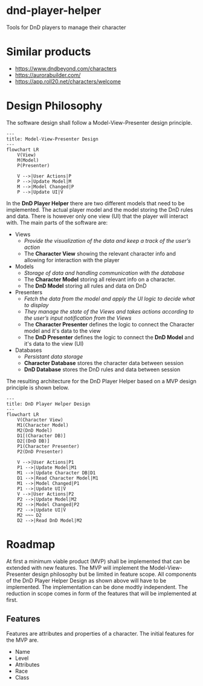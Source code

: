 # dnd-player-helper

Tools for DnD players to manage their character

# Similar products

- https://www.dndbeyond.com/characters
- https://aurorabuilder.com/
- https://app.roll20.net/characters/welcome

# Design Philosophy

The software design shall follow a Model-View-Presenter design principle. 

```mermaid
---
title: Model-View-Presenter Design
---
flowchart LR
    V(View)
    M(Model)
    P(Presenter)

    V -->|User Actions|P
    P -->|Update Model|M
    M -->|Model Changed|P
    P -->|Update UI|V

```

In the **DnD Player Helper** there are two different models that need to be implemented. The actual player model and the model storing the DnD rules and data. There is however only one view (UI) that the player will interact with.
The main parts of the software are:

- Views 
    - *Provide the visualization of the data and keep a track of the user’s action*
    - The **Character View** showing the relevant character info and allowing for interaction with the player
- Models 
    - *Storage of data and handling communication with the database*
    - The **Character Model** storing all relevant info on a character. 
    - The **DnD Model** storing all rules and data on DnD
- Presenters 
    - *Fetch the data from the model and apply the UI logic to decide what to display*
    - *They manage the state of the Views and takes actions according to the user’s input notification from the Views*
    - The **Character Presenter** defines the logic to connect the Character model and it's data to the view
    - The **DnD Presenter** defines the logic to connect the **DnD Model** and it's data to the view (UI)
- Databases 
    - *Persistant data storage*
    - **Character Database** stores the character data between session
    - **DnD Database** stores the DnD rules and data between session

The resulting architecture for the DnD Player Helper based on a MVP design principle is shown below.

```mermaid
---
title: DnD Player Helper Design
---
flowchart LR
    V(Character View)
    M1(Character Model)
    M2(DnD Model)
    D1[(Character DB)]
    D2[(DnD DB)]
    P1(Character Presenter)
    P2(DnD Presenter)

    V -->|User Actions|P1
    P1 -->|Update Model|M1
    M1 -->|Update Character DB|D1
    D1 -->|Read Character Model|M1
    M1 -->|Model Changed|P1
    P1 -->|Update UI|V
    V -->|User Actions|P2
    P2 -->|Update Model|M2
    M2 -->|Model Changed|P2
    P2 -->|Update UI|V
    M2 ~~~ D2
    D2 -->|Read DnD Model|M2

```

# Roadmap

At first a minimum viable product (MVP) shall be implemented that can be extended with new features. The MVP will implement the Model-View-Presenter design philosophy but be limited in feature scope. All components of the DnD Player Helper Design as shown above will have to be implemented. The implementation can be done modtly independent. The reduction in scope comes in form of the features that will be implemented at first.

## Features
Features are attributes and properties of a character. The initial features for the MVP are.
- Name
- Level
- Attributes
- Race
- Class